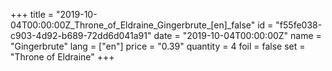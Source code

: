 +++
title = "2019-10-04T00:00:00Z_Throne_of_Eldraine_Gingerbrute_[en]_false"
id = "f55fe038-c903-4d92-b689-72dd6d041a91"
date = "2019-10-04T00:00:00Z"
name = "Gingerbrute"
lang = ["en"]
price = "0.39"
quantity = 4
foil = false
set = "Throne of Eldraine"
+++
